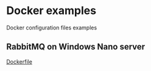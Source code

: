 # Docker examples
Docker configuration files examples

## RabbitMQ on Windows Nano server

[Dockerfile](RabbitMQ/Docker_Windows_NANO/Dockerfile)